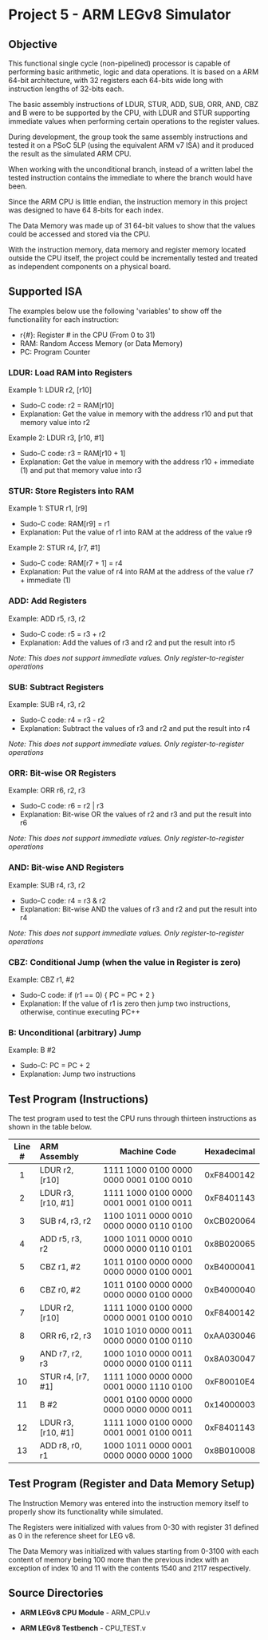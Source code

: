 # Project 5 - ARM LEGv8 Simulator

## Objective

This functional single cycle (non-pipelined) processor is capable of performing basic arithmetic, logic and data operations. It is based on a ARM 64-bit architecture, with 32 registers each 64-bits wide long with instruction lengths of 32-bits each. 

The basic assembly instructions of LDUR, STUR, ADD, SUB, ORR, AND, CBZ and B were to be supported by the CPU, with LDUR and STUR supporting immediate values when performing certain operations to the register values.

During development, the group took the same assembly instructions and tested it on a PSoC 5LP (using the equivalent ARM v7 ISA) and it produced the result as the simulated ARM CPU. 

When working with the unconditional branch, instead of a written label the tested instruction contains the immediate to where the branch would have been. 

Since the ARM CPU is little endian, the instruction memory in this project was designed to have 64 8-bits for each index. 

The Data Memory was made up of 31 64-bit values to show that the values could be accessed and stored via the CPU. 

With the instruction memory, data memory and register memory located outside the CPU itself, the project could be incrementally tested and treated as independent components on a physical board. 

## Supported ISA

The examples below use the following 'variables' to show off the functionaility for each instruction:

- r{#}: Register # in the CPU (From 0 to 31)
- RAM: Random Access Memory (or Data Memory)
- PC: Program Counter

### LDUR: Load RAM into Registers

Example 1: LDUR r2, [r10]

- Sudo-C code: r2 = RAM[r10]
- Explanation: Get the value in memory with the address r10 and put that memory value into r2

Example 2: LDUR r3, [r10, #1]

- Sudo-C code: r3 = RAM[r10 + 1]
- Explanation: Get the value in memory with the address r10 + immediate (1) and put that memory value into r3

### STUR: Store Registers into RAM

Example 1: STUR r1, [r9]

- Sudo-C code: RAM[r9] = r1
- Explanation: Put the value of r1 into RAM at the address of the value r9

Example 2: STUR r4, [r7, #1]

- Sudo-C code: RAM[r7 + 1] = r4
- Explanation: Put the value of r4 into RAM at the address of the value r7 + immediate (1)

### ADD: Add Registers

Example: ADD r5, r3, r2

- Sudo-C code: r5 = r3 + r2
- Explanation: Add the values of r3 and r2 and put the result into r5

*Note: This does not support immediate values. Only register-to-register operations*

### SUB: Subtract Registers

Example: SUB r4, r3, r2

- Sudo-C code: r4 = r3 - r2
- Explanation: Subtract the values of r3 and r2 and put the result into r4

*Note: This does not support immediate values. Only register-to-register operations*

### ORR: Bit-wise OR Registers

Example: ORR r6, r2, r3

- Sudo-C code: r6 = r2 | r3
- Explanation: Bit-wise OR the values of r2 and r3 and put the result into r6

*Note: This does not support immediate values. Only register-to-register operations*

### AND: Bit-wise AND Registers

Example: SUB r4, r3, r2

- Sudo-C code: r4 = r3 & r2
- Explanation: Bit-wise AND the values of r3 and r2 and put the result into r4

*Note: This does not support immediate values. Only register-to-register operations*

### CBZ: Conditional Jump (when the value in Register is zero)

Example: CBZ r1, #2 

- Sudo-C code: if (r1 == 0) { PC = PC + 2 } 
- Explanation: If the value of r1 is zero then jump two instructions, otherwise, continue executing PC++

### B: Unconditional (arbitrary) Jump

Example: B #2

- Sudo-C: PC = PC + 2
- Explanation: Jump two instructions

## Test Program (Instructions)

The test program used to test the CPU runs through thirteen instructions as shown in the table below. 

| Line # |    ARM Assembly   |                Machine Code             | Hexadecimal|
|:------:|:------------------|:---------------------------------------:|:----------:|
|    1   | LDUR r2, [r10]    | 1111 1000 0100 0000 0000 0001 0100 0010 | 0xF8400142 |
|    2   | LDUR r3, [r10, #1]| 1111 1000 0100 0000 0001 0001 0100 0011 | 0xF8401143 |
|    3   | SUB r4, r3, r2    | 1100 1011 0000 0010 0000 0000 0110 0100 | 0xCB020064 |
|    4   | ADD r5, r3, r2    | 1000 1011 0000 0010 0000 0000 0110 0101 | 0x8B020065 |
|    5   | CBZ r1, #2        | 1011 0100 0000 0000 0000 0000 0100 0001 | 0xB4000041 |
|    6   | CBZ r0, #2        | 1011 0100 0000 0000 0000 0000 0100 0000 | 0xB4000040 |
|    7   | LDUR r2, [r10]    | 1111 1000 0100 0000 0000 0001 0100 0010 | 0xF8400142 |
|    8   | ORR r6, r2, r3    | 1010 1010 0000 0011 0000 0000 0100 0110 | 0xAA030046 |
|    9   | AND r7, r2, r3    | 1000 1010 0000 0011 0000 0000 0100 0111 | 0x8A030047 |
|   10   | STUR r4, [r7, #1] | 1111 1000 0000 0000 0001 0000 1110 0100 | 0xF80010E4 |
|   11   | B #2              | 0001 0100 0000 0000 0000 0000 0000 0011 | 0x14000003 |
|   12   | LDUR r3, [r10, #1]| 1111 1000 0100 0000 0001 0001 0100 0011 | 0xF8401143 |
|   13   | ADD r8, r0, r1    | 1000 1011 0000 0001 0000 0000 0000 1000 | 0x8B010008 |

## Test Program (Register and Data Memory Setup)

The Instruction Memory was entered into the instruction memory itself to properly show its functionality while simulated. 

The Registers were initialized with values from 0-30 with register 31 defined as 0 in the reference sheet for LEG v8. 

The Data Memory was initialized with values starting from 0-3100 with each content of memory being 100 more than the previous index with an exception of index 10 and 11 with the contents 1540 and 2117 respectively.

## Source Directories

- **ARM LEGv8 CPU Module** - ARM_CPU.v

- **ARM LEGv8 Testbench** - CPU_TEST.v